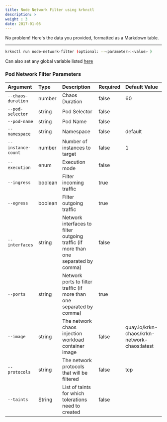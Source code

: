 ```yaml
---
title: Node Network Filter using krknctl
description: >
weight : 3
date: 2017-01-05
---
```

No problem! Here's the data you provided, formatted as a Markdown table.

---

```bash
krknctl run node-network-filter (optional: --<parameter>:<value> )
```


Can also set any global variable listed [here](../../all-scenario-env-krknctl.md)

### Pod Network Filter Parameters

| Argument          | Type    | Description                                                                 | Required | Default Value                       |
| :---------------- | :------ | :-------------------------------------------------------------------------- | :------- | :---------------------------------- |
| `--chaos-duration`| number  | Chaos Duration                                                              | false    | 60                                  |
| `--pod-selector`  | string  | Pod Selector                                                                | false    |                                     |
| `--pod-name`      | string  | Pod Name                                                                    | false    |                                     |
| `--namespace`     | string  | Namespace                                                                   | false    | default                             |
| `--instance-count`| number  | Number of instances to target                                               | false    | 1                                   |
| `--execution`     | enum    | Execution mode                                                              | false    |                                     |
| `--ingress`       | boolean | Filter incoming traffic                                                     | true     |                                     |
| `--egress`        | boolean | Filter outgoing traffic                                                     | true     |                                     |
| `--interfaces`    | string  | Network interfaces to filter outgoing traffic (if more than one separated by comma) | false    |                                     |
| `--ports`         | string  | Network ports to filter traffic (if more than one separated by comma)       | true     |                                     |
| `--image`         | string  | The network chaos injection workload container image                        | false    | quay.io/krkn-chaos/krkn-network-chaos:latest |
| `--protocols`     | string  | The network protocols that will be filtered                                 | false    | tcp                                 |
| `--taints`| String | List of taints for which tolerations need to created | false ||